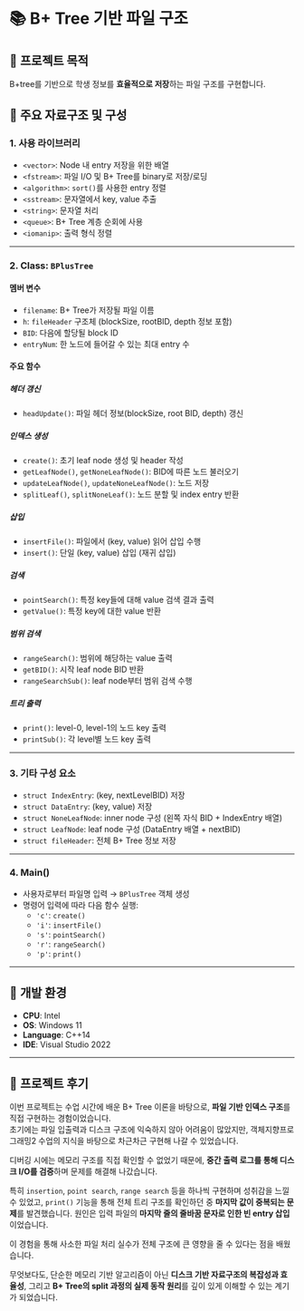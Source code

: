# 📚 B+ Tree 기반 파일 구조

## 🔧 프로젝트 목적

B+tree를 기반으로 학생 정보를 **효율적으로 저장**하는 파일 구조를 구현합니다.  

## 📌 주요 자료구조 및 구성

### 1. 사용 라이브러리

- `<vector>`: Node 내 entry 저장을 위한 배열
- `<fstream>`: 파일 I/O 및 B+ Tree를 binary로 저장/로딩
- `<algorithm>`: `sort()`를 사용한 entry 정렬
- `<sstream>`: 문자열에서 key, value 추출
- `<string>`: 문자열 처리
- `<queue>`: B+ Tree 계층 순회에 사용
- `<iomanip>`: 출력 형식 정렬

---

### 2. Class: `BPlusTree`

#### 멤버 변수

- `filename`: B+ Tree가 저장될 파일 이름
- `h`: `fileHeader` 구조체 (blockSize, rootBID, depth 정보 포함)
- `BID`: 다음에 할당될 block ID
- `entryNum`: 한 노드에 들어갈 수 있는 최대 entry 수

#### 주요 함수

##### 헤더 갱신
- `headUpdate()`: 파일 헤더 정보(blockSize, root BID, depth) 갱신

##### 인덱스 생성
- `create()`: 초기 leaf node 생성 및 header 작성
- `getLeafNode()`, `getNoneLeafNode()`: BID에 따른 노드 불러오기
- `updateLeafNode()`, `updateNoneLeafNode()`: 노드 저장
- `splitLeaf()`, `splitNoneLeaf()`: 노드 분할 및 index entry 반환

##### 삽입
- `insertFile()`: 파일에서 (key, value) 읽어 삽입 수행
- `insert()`: 단일 (key, value) 삽입 (재귀 삽입)

##### 검색
- `pointSearch()`: 특정 key들에 대해 value 검색 결과 출력
- `getValue()`: 특정 key에 대한 value 반환

##### 범위 검색
- `rangeSearch()`: 범위에 해당하는 value 출력
- `getBID()`: 시작 leaf node BID 반환
- `rangeSearchSub()`: leaf node부터 범위 검색 수행

##### 트리 출력
- `print()`: level-0, level-1의 노드 key 출력
- `printSub()`: 각 level별 노드 key 출력

---

### 3. 기타 구성 요소

- `struct IndexEntry`: (key, nextLevelBID) 저장
- `struct DataEntry`: (key, value) 저장
- `struct NoneLeafNode`: inner node 구성 (왼쪽 자식 BID + IndexEntry 배열)
- `struct LeafNode`: leaf node 구성 (DataEntry 배열 + nextBID)
- `struct fileHeader`: 전체 B+ Tree 정보 저장

---

### 4. Main()

- 사용자로부터 파일명 입력 → `BPlusTree` 객체 생성
- 명령어 입력에 따라 다음 함수 실행:
  - `'c'`: `create()`
  - `'i'`: `insertFile()`
  - `'s'`: `pointSearch()`
  - `'r'`: `rangeSearch()`
  - `'p'`: `print()`

---

## 📌 개발 환경

- **CPU**: Intel  
- **OS**: Windows 11  
- **Language**: C++14  
- **IDE**: Visual Studio 2022

---

## 📌 프로젝트 후기

이번 프로젝트는 수업 시간에 배운 B+ Tree 이론을 바탕으로, **파일 기반 인덱스 구조**를 직접 구현하는 경험이었습니다.  
초기에는 파일 입출력과 디스크 구조에 익숙하지 않아 어려움이 많았지만, 객체지향프로그래밍2 수업의 지식을 바탕으로 차근차근 구현해 나갈 수 있었습니다.

디버깅 시에는 메모리 구조를 직접 확인할 수 없었기 때문에, **중간 출력 로그를 통해 디스크 I/O를 검증**하며 문제를 해결해 나갔습니다.

특히 `insertion`, `point search`, `range search` 등을 하나씩 구현하며 성취감을 느낄 수 있었고, `print()` 기능을 통해 전체 트리 구조를 확인하던 중 **마지막 값이 중복되는 문제**를 발견했습니다. 원인은 입력 파일의 **마지막 줄의 줄바꿈 문자로 인한 빈 entry 삽입**이었습니다.

이 경험을 통해 사소한 파일 처리 실수가 전체 구조에 큰 영향을 줄 수 있다는 점을 배웠습니다.

무엇보다도, 단순한 메모리 기반 알고리즘이 아닌 **디스크 기반 자료구조의 복잡성과 효율성**, 그리고 **B+ Tree의 split 과정의 실제 동작 원리**를 깊이 있게 이해할 수 있는 계기가 되었습니다.

